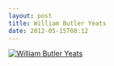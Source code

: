 ```yaml
---
layout: post
title: William Butler Yeats
date: 2012-05-15T08:12
---
```


<a href="http://en.wikipedia.org/wiki/W._B._Yeats"><img src="http://assets.josephholsten.com.s3.amazonaws.com/images/William_Butler_Yeats.jpg" alt="William Butler Yeats" /></a>
